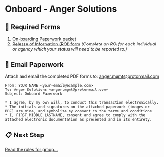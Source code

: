 Onboard - Anger Solutions
=========================


📄 Required Forms
--------------------

1. [On-boarding Paperwork packet](https://angersolutions.us/onboard/onboard-paperwork.html)
2. [Release of Information (ROI) form](https://angersolutions.us/onboard/roi-paperwork.html) _(Complete an ROI for each individual or agency which your status will need to be reported to.)_


📨 Email Paperwork
--------------------

Attach and email the completed PDF forms to: <anger.mgmt@protonmail.com>

    From: YOUR NAME <your-email@example.com>
    To: Anger Solutions <anger.mgmt@protonmail.com>
    Subject: Onboard Paperwork

    * I agree, by my own will, to conduct this transaction electronically.
    * The initials and signatures on the attached paperwork (images or PDF) are mine, and symbolize my consent to the terms and conditions.
    * I, FIRST MIDDLE LASTNAME, consent and agree to comply with the attached electronic documentation as presented and in its entirety.


📋 Next Step
---------------

[Read the rules for group...](https://angersolutions.us/rules/)
